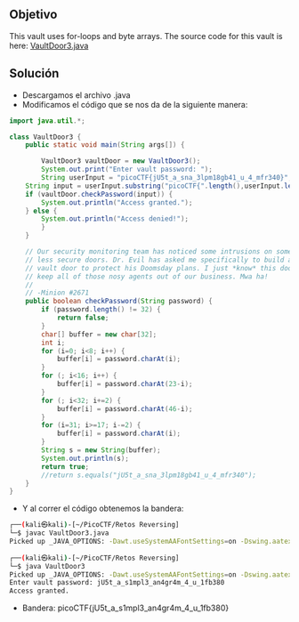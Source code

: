 ## Objetivo
This vault uses for-loops and byte arrays. The source code for this vault is here: [VaultDoor3.java](https://jupiter.challenges.picoctf.org/static/a648ca6dd275b9454c5d0de6d0f6efd3/VaultDoor3.java)
## Solución
- Descargamos el archivo .java
- Modificamos el código que se nos da de la siguiente manera:
```java
import java.util.*;

class VaultDoor3 {
    public static void main(String args[]) {

        VaultDoor3 vaultDoor = new VaultDoor3();
        System.out.print("Enter vault password: ");
        String userInput = "picoCTF{jU5t_a_sna_3lpm18gb41_u_4_mfr340}";
	String input = userInput.substring("picoCTF{".length(),userInput.length()-1);
	if (vaultDoor.checkPassword(input)) {
	    System.out.println("Access granted.");
	} else {
	    System.out.println("Access denied!");
        }
    }

    // Our security monitoring team has noticed some intrusions on some of the
    // less secure doors. Dr. Evil has asked me specifically to build a stronger
    // vault door to protect his Doomsday plans. I just *know* this door will
    // keep all of those nosy agents out of our business. Mwa ha!
    //
    // -Minion #2671
    public boolean checkPassword(String password) {
        if (password.length() != 32) {
            return false;
        }
        char[] buffer = new char[32];
        int i;
        for (i=0; i<8; i++) {
            buffer[i] = password.charAt(i);
        }
        for (; i<16; i++) {
            buffer[i] = password.charAt(23-i);
        }
        for (; i<32; i+=2) {
            buffer[i] = password.charAt(46-i);
        }
        for (i=31; i>=17; i-=2) {
            buffer[i] = password.charAt(i);
        }
        String s = new String(buffer);
        System.out.println(s);
        return true;
        //return s.equals("jU5t_a_sna_3lpm18gb41_u_4_mfr340");
    }
}
```
- Y al correr el código obtenemos la bandera:
```bash
┌──(kali㉿kali)-[~/PicoCTF/Retos Reversing]
└─$ javac VaultDoor3.java
Picked up _JAVA_OPTIONS: -Dawt.useSystemAAFontSettings=on -Dswing.aatext=true
                                                                                                                   
┌──(kali㉿kali)-[~/PicoCTF/Retos Reversing]
└─$ java VaultDoor3      
Picked up _JAVA_OPTIONS: -Dawt.useSystemAAFontSettings=on -Dswing.aatext=true
Enter vault password: jU5t_a_s1mpl3_an4gr4m_4_u_1fb380
Access granted.
```
- Bandera: picoCTF{jU5t_a_s1mpl3_an4gr4m_4_u_1fb380}

